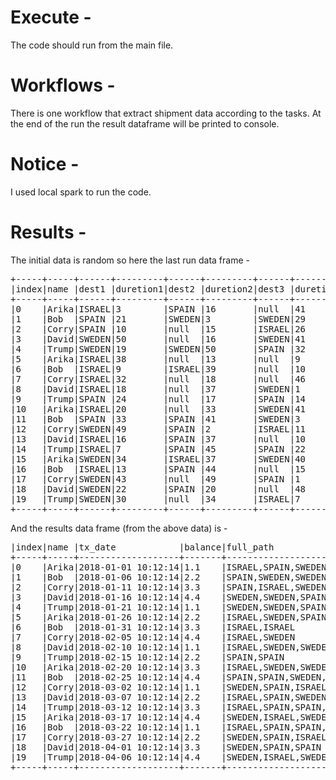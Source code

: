 
# Execute - 
The code should run from the main file.

# Workflows -
There is one workflow that extract shipment data according to the tasks.
At the end of the run the result dataframe will be printed to console.

# Notice - 
I used local spark to run the code.

# Results - 
The initial data is random so here the last run data frame -
<pre>
+-----+-----+------+---------+------+---------+------+---------+------+---------+------+---------+-------------------+-------+
|index|name |dest1 |duretion1|dest2 |duretion2|dest3 |duretion3|dest4 |duretion4|dest5 |duretion5|tx_date            |balance|
+-----+-----+------+---------+------+---------+------+---------+------+---------+------+---------+-------------------+-------+
|0    |Arika|ISRAEL|3        |SPAIN |16       |null  |41       |SWEDEN|14       |ISRAEL|6        |2018-01-01 10:12:14|1.1    |
|1    |Bob  |SPAIN |21       |SWEDEN|3        |SWEDEN|29       |SPAIN |30       |SWEDEN|44       |2018-01-06 10:12:14|2.2    |
|2    |Corry|SPAIN |10       |null  |15       |ISRAEL|26       |SWEDEN|30       |null  |29       |2018-01-11 10:12:14|3.3    |
|3    |David|SWEDEN|50       |null  |16       |SWEDEN|41       |null  |42       |SPAIN |35       |2018-01-16 10:12:14|4.4    |
|4    |Trump|SWEDEN|19       |SWEDEN|50       |SPAIN |32       |SWEDEN|15       |ISRAEL|5        |2018-01-21 10:12:14|1.1    |
|5    |Arika|ISRAEL|38       |null  |13       |null  |9        |SWEDEN|10       |SPAIN |9        |2018-01-26 10:12:14|2.2    |
|6    |Bob  |ISRAEL|9        |ISRAEL|39       |null  |10       |null  |25       |null  |28       |2018-01-31 10:12:14|3.3    |
|7    |Corry|ISRAEL|32       |null  |18       |null  |46       |null  |44       |SWEDEN|5        |2018-02-05 10:12:14|4.4    |
|8    |David|ISRAEL|18       |null  |37       |SWEDEN|1        |SWEDEN|31       |SWEDEN|45       |2018-02-10 10:12:14|1.1    |
|9    |Trump|SPAIN |24       |null  |17       |SPAIN |14       |null  |23       |null  |50       |2018-02-15 10:12:14|2.2    |
|10   |Arika|ISRAEL|20       |null  |33       |SWEDEN|41       |null  |43       |SWEDEN|32       |2018-02-20 10:12:14|3.3    |
|11   |Bob  |SPAIN |33       |SPAIN |41       |SWEDEN|3        |null  |46       |SWEDEN|33       |2018-02-25 10:12:14|4.4    |
|12   |Corry|SWEDEN|49       |SPAIN |2        |ISRAEL|11       |ISRAEL|38       |SWEDEN|31       |2018-03-02 10:12:14|1.1    |
|13   |David|ISRAEL|16       |SPAIN |37       |null  |10       |SWEDEN|21       |SPAIN |33       |2018-03-07 10:12:14|2.2    |
|14   |Trump|ISRAEL|7        |SPAIN |45       |SPAIN |22       |ISRAEL|26       |SWEDEN|49       |2018-03-12 10:12:14|3.3    |
|15   |Arika|SWEDEN|34       |ISRAEL|37       |SWEDEN|40       |ISRAEL|23       |SWEDEN|14       |2018-03-17 10:12:14|4.4    |
|16   |Bob  |ISRAEL|13       |SPAIN |44       |null  |15       |SPAIN |49       |SPAIN |26       |2018-03-22 10:12:14|1.1    |
|17   |Corry|SWEDEN|43       |null  |49       |SPAIN |1        |null  |48       |ISRAEL|14       |2018-03-27 10:12:14|2.2    |
|18   |David|SWEDEN|22       |SPAIN |20       |null  |48       |null  |45       |SPAIN |9        |2018-04-01 10:12:14|3.3    |
|19   |Trump|SWEDEN|30       |null  |34       |ISRAEL|7        |SWEDEN|13       |null  |17       |2018-04-06 10:12:14|4.4    |
+-----+-----+------+---------+------+---------+------+---------+------+---------+------+---------+-------------------+-------+
</pre>

And the results data frame (from the above data) is - 

<pre>
|index|name |tx_date            |balance|full_path                         |total_duration|avg_duration_to_israel|avg_duration_from_israel|
+-----+-----+-------------------+-------+----------------------------------+--------------+----------------------+------------------------+
|0    |Arika|2018-01-01 10:12:14|1.1    |ISRAEL,SPAIN,SWEDEN,ISRAEL        |80            |1                     |2                       |
|1    |Bob  |2018-01-06 10:12:14|2.2    |SPAIN,SWEDEN,SWEDEN,SPAIN,SWEDEN  |127           |0                     |0                       |
|2    |Corry|2018-01-11 10:12:14|3.3    |SPAIN,ISRAEL,SWEDEN               |110           |5                     |5                       |
|3    |David|2018-01-16 10:12:14|4.4    |SWEDEN,SWEDEN,SPAIN               |184           |0                     |0                       |
|4    |Trump|2018-01-21 10:12:14|1.1    |SWEDEN,SWEDEN,SPAIN,SWEDEN,ISRAEL |121           |1                     |0                       |
|5    |Arika|2018-01-26 10:12:14|2.2    |ISRAEL,SWEDEN,SPAIN               |79            |7                     |1                       |
|6    |Bob  |2018-01-31 10:12:14|3.3    |ISRAEL,ISRAEL                     |111           |9                     |8                       |
|7    |Corry|2018-02-05 10:12:14|4.4    |ISRAEL,SWEDEN                     |145           |6                     |2                       |
|8    |David|2018-02-10 10:12:14|1.1    |ISRAEL,SWEDEN,SWEDEN,SWEDEN       |132           |3                     |6                       |
|9    |Trump|2018-02-15 10:12:14|2.2    |SPAIN,SPAIN                       |128           |0                     |0                       |
|10   |Arika|2018-02-20 10:12:14|3.3    |ISRAEL,SWEDEN,SWEDEN              |169           |4                     |5                       |
|11   |Bob  |2018-02-25 10:12:14|4.4    |SPAIN,SPAIN,SWEDEN,SWEDEN         |156           |0                     |0                       |
|12   |Corry|2018-03-02 10:12:14|1.1    |SWEDEN,SPAIN,ISRAEL,ISRAEL,SWEDEN |131           |9                     |12                      |
|13   |David|2018-03-07 10:12:14|2.2    |ISRAEL,SPAIN,SWEDEN,SPAIN         |117           |3                     |6                       |
|14   |Trump|2018-03-12 10:12:14|3.3    |ISRAEL,SPAIN,SPAIN,ISRAEL,SWEDEN  |149           |6                     |17                      |
|15   |Arika|2018-03-17 10:12:14|4.4    |SWEDEN,ISRAEL,SWEDEN,ISRAEL,SWEDEN|148           |12                    |9                       |
|16   |Bob  |2018-03-22 10:12:14|1.1    |ISRAEL,SPAIN,SPAIN,SPAIN          |147           |2                     |7                       |
|17   |Corry|2018-03-27 10:12:14|2.2    |SWEDEN,SPAIN,ISRAEL               |155           |2                     |0                       |
|18   |David|2018-04-01 10:12:14|3.3    |SWEDEN,SPAIN,SPAIN                |144           |0                     |0                       |
|19   |Trump|2018-04-06 10:12:14|4.4    |SWEDEN,ISRAEL,SWEDEN              |101           |1                     |1                       |
+-----+-----+-------------------+-------+----------------------------------+--------------+----------------------+------------------------+
</pre>